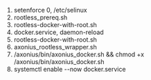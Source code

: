1. setenforce 0, /etc/selinux
2. rootless_prereq.sh
3. rootless-docker-with-root.sh
4. docker.service, daemon-reload
5. rootless-docker-with-root.sh
6. axonius_rootless_wrapper.sh
7. /axonius/bin/axonius_docker.sh && chmod +x /axonius/bin/axonius_docker.sh
8. systemctl enable --now docker.service